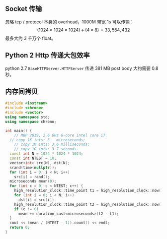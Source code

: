 ## Socket 传输

忽略 tcp / protocol 本身的 overhead，1000M 带宽 1s 可以传输：
$$
(1024 \times 1024 \times 1024) \div (4 \times 8) = 33,554,432
$$
最多大约 3 千万个 float。

## Python 2 Http 传递大包效率

python 2.7 `BaseHTTPServer.HTTPServer` 传递 381 MB post body 大约需要 0.8 秒。

## 内存间拷贝

```c++
#include <iostream>
#include <chrono>
#include <vector>
using namespace std;
using namespace chrono;

int main() {
	// MBP 2019, 2.6 GHz 6-core intel core i7.
  // copy 1K ints: 5   microseconds;
	// copy 1M ints: 3.6 milliseconds;
	// copy 1G ints: 3.7 seconds.
  const int N = 1024 * 1024 * 1024;
  const int NTEST = 10;
  vector<int> src(N), dst(N);
  srand(time(nullptr));
  for (int i = 0; i < N; i++)
    src[i] = rand();
  microseconds mean(0);
  for (int c = 0; c < NTEST; c++) {
    high_resolution_clock::time_point t1 = high_resolution_clock::now();
    for (int i = 0; i < N; i++)
      dst[i] = src[i];
    high_resolution_clock::time_point t2 = high_resolution_clock::now();
    if (c != 0)
      mean += duration_cast<microseconds>(t2 - t1);
  }
  cout << (mean / (NTEST - 1)).count() << endl;
  return 0;
}
```

